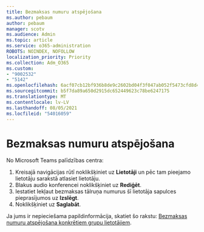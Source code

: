 ```yaml
---
title: Bezmaksas numuru atspējošana
ms.author: pebaum
author: pebaum
manager: scotv
ms.audience: Admin
ms.topic: article
ms.service: o365-administration
ROBOTS: NOINDEX, NOFOLLOW
localization_priority: Priority
ms.collection: Adm_O365
ms.custom:
- "9002532"
- "5142"
ms.openlocfilehash: 6acf07cb12bf936b8de9c2602bd04f3f047ab052f5473cfd8d4281215132b327
ms.sourcegitcommit: b5f7da89a650d2915dc652449623c78be6247175
ms.translationtype: MT
ms.contentlocale: lv-LV
ms.lasthandoff: 08/05/2021
ms.locfileid: "54016059"
---
```

# <a name="disabling-toll-free-numbers"></a>Bezmaksas numuru atspējošana

No Microsoft Teams palīdzības centra:

1. Kreisajā navigācijas rūtī noklikšķiniet uz **Lietotāji** un pēc tam pieejamo lietotāju sarakstā atlasiet lietotāju. 
2. Blakus audio konferencei noklikšķiniet uz **Rediģēt**.
3. Iestatiet Iekļaut bezmaksas tālruņa numurus šī lietotāja sapulces pieprasījumos uz **Izslēgt**.
4. Noklikšķiniet uz **Saglabāt**.

Ja jums ir nepieciešama papildinformācija, skatiet šo rakstu: [Bezmaksas numuru atspējošana konkrētiem grupu lietotājiem](https://docs.microsoft.com/microsoftteams/disabling-toll-free-numbers-for-specific-teams-users).
